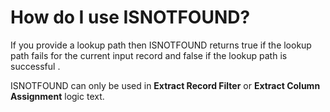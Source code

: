 
# How do I use ISNOTFOUND? 

If you provide a lookup path then ISNOTFOUND returns true if the lookup path fails for the current input record and false if the lookup path is successful .

ISNOTFOUND can only be used in **Extract Record Filter** or **Extract Column Assignment** logic text.

